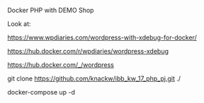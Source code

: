 Docker PHP with DEMO Shop

Look at:

https://www.wpdiaries.com/wordpress-with-xdebug-for-docker/

https://hub.docker.com/r/wpdiaries/wordpress-xdebug

https://hub.docker.com/_/wordpress

git clone https://github.com/knackw/ibb_kw_17_php_pj.git ./

docker-compose up -d